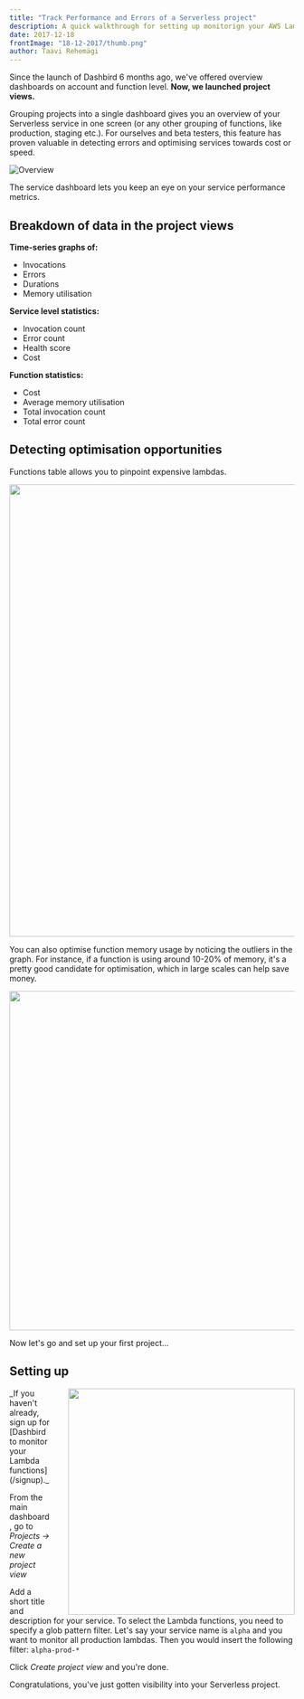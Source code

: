 ```yaml
---
title: "Track Performance and Errors of a Serverless project"
description: A quick walkthrough for setting up monitorign your AWS Lambdas.
date: 2017-12-18
frontImage: "18-12-2017/thumb.png"
author: Taavi Rehemägi
---
```


Since the launch of Dashbird 6 months ago, we've offered overview dashboards on account and function level. **Now, we launched project views.** 

Grouping projects into a single dashboard gives you an overview of your Serverless service in one screen (or any other grouping of functions, like production, staging etc.).
For ourselves and beta testers, this feature has proven valuable in detecting errors and optimising services towards cost or speed.

![Overview](/images/blog/18-12-2017/thumb.png)

The service dashboard lets you keep an eye on your service performance metrics.

## Breakdown of data in the project views
**Time-series graphs of:**

  * Invocations
  * Errors
  * Durations
  * Memory utilisation

**Service level statistics:**

  * Invocation count
  * Error count
  * Health score
  * Cost

 **Function statistics:**


  * Cost 
  * Average memory utilisation
  * Total invocation count
  * Total error count

## Detecting optimisation opportunities


Functions table allows you to pinpoint expensive lambdas.

<img src="/images/blog/18-12-2017/functions.png" width=800 />

You can also optimise function memory usage by noticing the outliers in the graph. For instance, if a function is using around 10-20% of memory, it's a pretty good candidate for optimisation, which in large scales can help save money.

<img src="/images/blog/18-12-2017/memory.png" width=600/>

Now let's go and set up your first project...
## Setting up

<img src="/images/blog/18-12-2017/walkthrough3.png" width=400 style='float: right; margin-left: 32px; '/>
_If you haven't already, sign up for [Dashbird to monitor your Lambda functions](/signup)._

From the main dashboard, go to _Projects -> Create a new project view_

Add a short title and description for your service.
To select the Lambda functions, you need to specify a glob pattern filter. Let's say your service name is <code>alpha</code> and you want to monitor all production lambdas. Then you would insert the following filter: <code>alpha-prod-*</code>


Click _Create project view_ and you're done.

Congratulations, you've just gotten visibility into your Serverless project.
